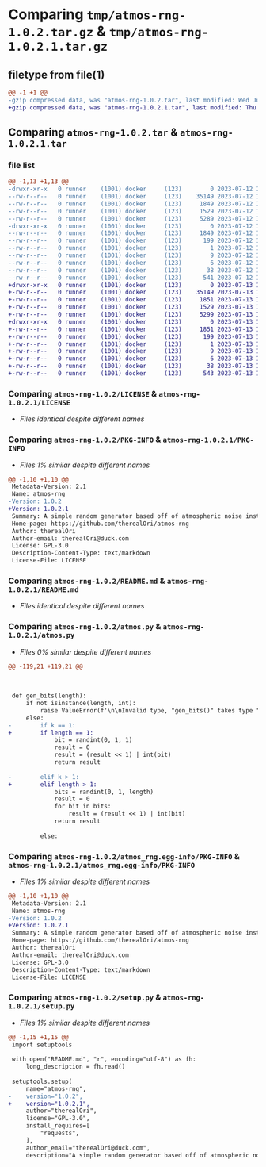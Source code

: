 # Comparing `tmp/atmos-rng-1.0.2.tar.gz` & `tmp/atmos-rng-1.0.2.1.tar.gz`

## filetype from file(1)

```diff
@@ -1 +1 @@
-gzip compressed data, was "atmos-rng-1.0.2.tar", last modified: Wed Jul 12 18:22:48 2023, max compression
+gzip compressed data, was "atmos-rng-1.0.2.1.tar", last modified: Thu Jul 13 15:44:49 2023, max compression
```

## Comparing `atmos-rng-1.0.2.tar` & `atmos-rng-1.0.2.1.tar`

### file list

```diff
@@ -1,13 +1,13 @@
-drwxr-xr-x   0 runner    (1001) docker     (123)        0 2023-07-12 18:22:48.959219 atmos-rng-1.0.2/
--rw-r--r--   0 runner    (1001) docker     (123)    35149 2023-07-12 18:22:36.000000 atmos-rng-1.0.2/LICENSE
--rw-r--r--   0 runner    (1001) docker     (123)     1849 2023-07-12 18:22:48.959219 atmos-rng-1.0.2/PKG-INFO
--rw-r--r--   0 runner    (1001) docker     (123)     1529 2023-07-12 18:22:36.000000 atmos-rng-1.0.2/README.md
--rw-r--r--   0 runner    (1001) docker     (123)     5289 2023-07-12 18:22:36.000000 atmos-rng-1.0.2/atmos.py
-drwxr-xr-x   0 runner    (1001) docker     (123)        0 2023-07-12 18:22:48.959219 atmos-rng-1.0.2/atmos_rng.egg-info/
--rw-r--r--   0 runner    (1001) docker     (123)     1849 2023-07-12 18:22:48.000000 atmos-rng-1.0.2/atmos_rng.egg-info/PKG-INFO
--rw-r--r--   0 runner    (1001) docker     (123)      199 2023-07-12 18:22:48.000000 atmos-rng-1.0.2/atmos_rng.egg-info/SOURCES.txt
--rw-r--r--   0 runner    (1001) docker     (123)        1 2023-07-12 18:22:48.000000 atmos-rng-1.0.2/atmos_rng.egg-info/dependency_links.txt
--rw-r--r--   0 runner    (1001) docker     (123)        9 2023-07-12 18:22:48.000000 atmos-rng-1.0.2/atmos_rng.egg-info/requires.txt
--rw-r--r--   0 runner    (1001) docker     (123)        6 2023-07-12 18:22:48.000000 atmos-rng-1.0.2/atmos_rng.egg-info/top_level.txt
--rw-r--r--   0 runner    (1001) docker     (123)       38 2023-07-12 18:22:48.959219 atmos-rng-1.0.2/setup.cfg
--rw-r--r--   0 runner    (1001) docker     (123)      541 2023-07-12 18:22:36.000000 atmos-rng-1.0.2/setup.py
+drwxr-xr-x   0 runner    (1001) docker     (123)        0 2023-07-13 15:44:49.467782 atmos-rng-1.0.2.1/
+-rw-r--r--   0 runner    (1001) docker     (123)    35149 2023-07-13 15:44:37.000000 atmos-rng-1.0.2.1/LICENSE
+-rw-r--r--   0 runner    (1001) docker     (123)     1851 2023-07-13 15:44:49.467782 atmos-rng-1.0.2.1/PKG-INFO
+-rw-r--r--   0 runner    (1001) docker     (123)     1529 2023-07-13 15:44:37.000000 atmos-rng-1.0.2.1/README.md
+-rw-r--r--   0 runner    (1001) docker     (123)     5299 2023-07-13 15:44:37.000000 atmos-rng-1.0.2.1/atmos.py
+drwxr-xr-x   0 runner    (1001) docker     (123)        0 2023-07-13 15:44:49.467782 atmos-rng-1.0.2.1/atmos_rng.egg-info/
+-rw-r--r--   0 runner    (1001) docker     (123)     1851 2023-07-13 15:44:49.000000 atmos-rng-1.0.2.1/atmos_rng.egg-info/PKG-INFO
+-rw-r--r--   0 runner    (1001) docker     (123)      199 2023-07-13 15:44:49.000000 atmos-rng-1.0.2.1/atmos_rng.egg-info/SOURCES.txt
+-rw-r--r--   0 runner    (1001) docker     (123)        1 2023-07-13 15:44:49.000000 atmos-rng-1.0.2.1/atmos_rng.egg-info/dependency_links.txt
+-rw-r--r--   0 runner    (1001) docker     (123)        9 2023-07-13 15:44:49.000000 atmos-rng-1.0.2.1/atmos_rng.egg-info/requires.txt
+-rw-r--r--   0 runner    (1001) docker     (123)        6 2023-07-13 15:44:49.000000 atmos-rng-1.0.2.1/atmos_rng.egg-info/top_level.txt
+-rw-r--r--   0 runner    (1001) docker     (123)       38 2023-07-13 15:44:49.467782 atmos-rng-1.0.2.1/setup.cfg
+-rw-r--r--   0 runner    (1001) docker     (123)      543 2023-07-13 15:44:37.000000 atmos-rng-1.0.2.1/setup.py
```

### Comparing `atmos-rng-1.0.2/LICENSE` & `atmos-rng-1.0.2.1/LICENSE`

 * *Files identical despite different names*

### Comparing `atmos-rng-1.0.2/PKG-INFO` & `atmos-rng-1.0.2.1/PKG-INFO`

 * *Files 1% similar despite different names*

```diff
@@ -1,10 +1,10 @@
 Metadata-Version: 2.1
 Name: atmos-rng
-Version: 1.0.2
+Version: 1.0.2.1
 Summary: A simple random generator based off of atmospheric noise instead of math.
 Home-page: https://github.com/therealOri/atmos-rng
 Author: therealOri
 Author-email: therealOri@duck.com
 License: GPL-3.0
 Description-Content-Type: text/markdown
 License-File: LICENSE
```

### Comparing `atmos-rng-1.0.2/README.md` & `atmos-rng-1.0.2.1/README.md`

 * *Files identical despite different names*

### Comparing `atmos-rng-1.0.2/atmos.py` & `atmos-rng-1.0.2.1/atmos.py`

 * *Files 0% similar despite different names*

```diff
@@ -119,21 +119,21 @@
 
 
 
 def gen_bits(length):
     if not isinstance(length, int):
         raise ValueError(f'\n\nInvalid type, "gen_bits()" takes type "int", value given is "{type(length)}".')
     else:
-        if k == 1:
+        if length == 1:
             bit = randint(0, 1, 1)
             result = 0
             result = (result << 1) | int(bit)
             return result
 
-        elif k > 1:
+        elif length > 1:
             bits = randint(0, 1, length)
             result = 0
             for bit in bits:
                 result = (result << 1) | int(bit)
             return result
 
         else:
```

### Comparing `atmos-rng-1.0.2/atmos_rng.egg-info/PKG-INFO` & `atmos-rng-1.0.2.1/atmos_rng.egg-info/PKG-INFO`

 * *Files 1% similar despite different names*

```diff
@@ -1,10 +1,10 @@
 Metadata-Version: 2.1
 Name: atmos-rng
-Version: 1.0.2
+Version: 1.0.2.1
 Summary: A simple random generator based off of atmospheric noise instead of math.
 Home-page: https://github.com/therealOri/atmos-rng
 Author: therealOri
 Author-email: therealOri@duck.com
 License: GPL-3.0
 Description-Content-Type: text/markdown
 License-File: LICENSE
```

### Comparing `atmos-rng-1.0.2/setup.py` & `atmos-rng-1.0.2.1/setup.py`

 * *Files 1% similar despite different names*

```diff
@@ -1,15 +1,15 @@
 import setuptools
 
 with open("README.md", "r", encoding="utf-8") as fh:
     long_description = fh.read()
 
 setuptools.setup(
     name="atmos-rng",
-    version="1.0.2",
+    version="1.0.2.1",
     author="therealOri",
     license="GPL-3.0",
     install_requires=[
         "requests",
     ],
     author_email="therealOri@duck.com",
     description="A simple random generator based off of atmospheric noise instead of math.",
```

